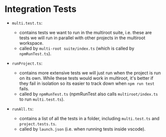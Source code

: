 # Integration Tests

- `multi.test.ts`:
  - contains tests we want to run in the multiroot suite, i.e. these are tests we will run in parallel with other projects in the multiroot workspace.
  - called by `multi-root suite/index.ts` (which is called by `npmRunTest.ts`).

- `runProject.ts`:
  - contains more extensive tests we will just run when the project is run on its own. While these tests would work in multiroot, it's better if they fail in isolation so its easier to track down when `npm run test` fails.
  - called by `npmRunTest.ts` (npmRunTest also calls `multiroot/index.ts` to run `multi.test.ts`).
  
- `runAll.ts`:
  - contains a list of all the tests in a folder, including `multi.test.ts` and `project.tests.ts`.
  - called by `launch.json` (i.e. when running tests inside vscode).
